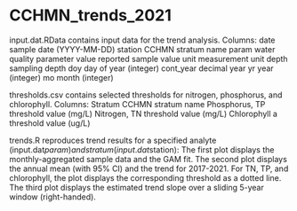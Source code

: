 # CCHMN_trends_2021

input.dat.RData contains input data for the trend analysis. Columns:
  date			sample date (YYYY-MM-DD)
  station		CCHMN stratum name
  param			water quality parameter
  value			reported sample value
  unit			measurement unit
  depth			sampling depth
  doy			day of year (integer)
  cont_year		decimal year
  yr			year (integer)
  mo			month (integer)

thresholds.csv contains selected thresholds for nitrogen, phosphorus, and chlorophyll. Columns:
  Stratum			CCHMN stratum name
  Phosphorus, TP	threshold value (mg/L)
  Nitrogen, TN		threshold value (mg/L)
  Chlorophyll a		threshold value (ug/L)

trends.R reproduces trend results for a specified analyte (input.dat$param) and stratum (input.dat$station):
  The first plot displays the monthly-aggregated sample data and the GAM fit.
  The second plot displays the annual mean (with 95% CI) and the trend for 2017-2021. For TN, TP, and chlorophyll, the plot displays the corresponding threshold as a dotted line.
  The third plot displays the estimated trend slope over a sliding 5-year window (right-handed).
